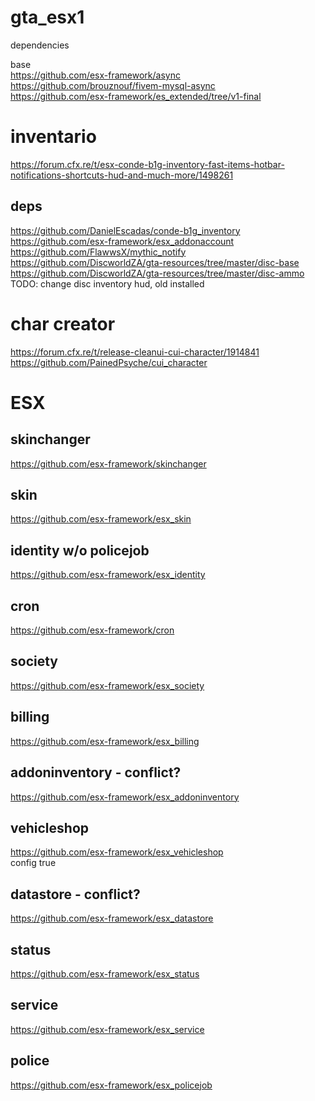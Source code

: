 # gta_esx1

dependencies

base  
https://github.com/esx-framework/async  
https://github.com/brouznouf/fivem-mysql-async  
https://github.com/esx-framework/es_extended/tree/v1-final  

# inventario  
https://forum.cfx.re/t/esx-conde-b1g-inventory-fast-items-hotbar-notifications-shortcuts-hud-and-much-more/1498261  

## deps
https://github.com/DanielEscadas/conde-b1g_inventory  
https://github.com/esx-framework/esx_addonaccount  
https://github.com/FlawwsX/mythic_notify  
https://github.com/DiscworldZA/gta-resources/tree/master/disc-base  
https://github.com/DiscworldZA/gta-resources/tree/master/disc-ammo  
TODO: change disc inventory hud, old installed

# char creator
https://forum.cfx.re/t/release-cleanui-cui-character/1914841  
https://github.com/PainedPsyche/cui_character

# ESX
## skinchanger
https://github.com/esx-framework/skinchanger  
## skin
https://github.com/esx-framework/esx_skin  
## identity w/o policejob
https://github.com/esx-framework/esx_identity
## cron
https://github.com/esx-framework/cron
## society
https://github.com/esx-framework/esx_society
## billing
https://github.com/esx-framework/esx_billing
## addoninventory - conflict?
https://github.com/esx-framework/esx_addoninventory
## vehicleshop
https://github.com/esx-framework/esx_vehicleshop  
config true  
## datastore - conflict?
https://github.com/esx-framework/esx_datastore
## status
https://github.com/esx-framework/esx_status  
## service
https://github.com/esx-framework/esx_service
## police
https://github.com/esx-framework/esx_policejob



